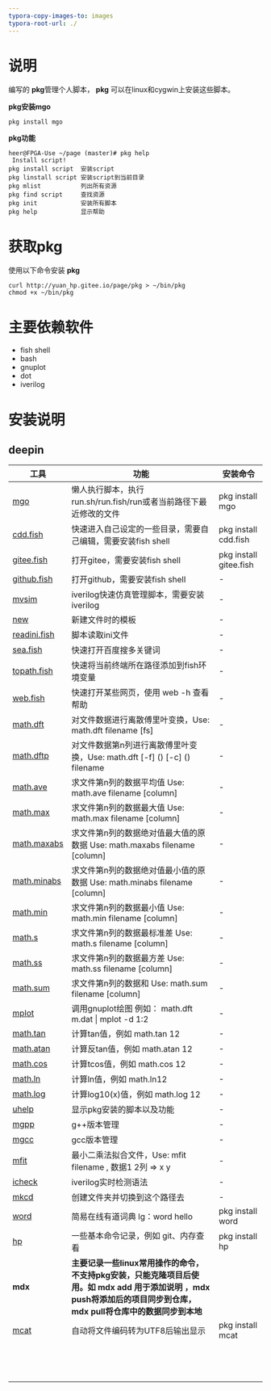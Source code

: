 ```yaml
---
typora-copy-images-to: images
typora-root-url: ./
---
```


# 说明
编写的 **pkg**管理个人脚本， **pkg** 可以在linux和cygwin上安装这些脚本。

**pkg安装mgo**

```
pkg install mgo
```

**pkg功能**

```
heer@FPGA-Use ~/page (master)# pkg help
 Install script!
pkg install script  安装script
pkg linstall script 安装script到当前目录
pkg mlist           列出所有资源
pkg find script     查找资源
pkg init            安装所有脚本
pkg help            显示帮助
```

# 获取pkg

使用以下命令安装 **pkg**

```shell
curl http://yuan_hp.gitee.io/page/pkg > ~/bin/pkg 
chmod +x ~/bin/pkg
```

# 主要依赖软件

* fish shell
* bash 
* gnuplot
* dot
* iverilog 



# 安装说明

## deepin

| 工具                                  | 功能                                                         | 安装命令               |
| ------------------------------------- | ------------------------------------------------------------ | ---------------------- |
| [mgo](./deepin/mgo)                   | 懒人执行脚本，执行run.sh/run.fish/run或者当前路径下最近修改的文件 | pkg install mgo        |
| [cdd.fish](./deepin/cdd.fish)         | 快速进入自己设定的一些目录，需要自己编辑，需要安装fish shell | pkg install cdd.fish   |
| [gitee.fish](./deepin/gitee.fish)     | 打开gitee，需要安装fish shell                                | pkg install gitee.fish |
| [github.fish](./deepin/github.fish)   | 打开github，需要安装fish shell                               | -                      |
| [mvsim](./deepin/mvsim)               | iverilog快速仿真管理脚本，需要安装iverilog                   | -                      |
| [new](./deepin/new)                   | 新建文件时的模板                                             | -                      |
| [readini.fish](./deepin/readini.fish) | 脚本读取ini文件                                              | -                      |
| [sea.fish](./deepin/sea.fish)         | 快速打开百度搜多关键词                                       | -                      |
| [topath.fish](./deepin/topath.fish)   | 快速将当前终端所在路径添加到fish环境变量                     | -                      |
| [web.fish](./deepin/web.fish)         | 快速打开某些网页，使用 web -h 查看帮助                       | -                      |
| [math.dft](./deepin/math.dft)         | 对文件数据进行离散傅里叶变换，Use: math.dft filename [fs]    | -                      |
| [math.dftp](./deepin/math.dftp)       | 对文件数据第n列进行离散傅里叶变换，Use: math.dft [-f] () [-c] () filename | -                      |
| [math.ave](./deepin/math.ave)         | 求文件第n列的数据平均值 Use: math.ave filename [column]      | -                      |
| [math.max](./deepin/math.max)         | 求文件第n列的数据最大值 Use: math.max filename [column]      | -                      |
| [math.maxabs](./deepin/math.maxabs)   | 求文件第n列的数据绝对值最大值的原数据 Use: math.maxabs filename [column] | -                      |
| [math.minabs](./deepin/math.minabs)   | 求文件第n列的数据绝对值最小值的原数据 Use: math.minabs filename [column] | -                      |
| [math.min](./deepin/math.min)         | 求文件第n列的数据最小值 Use: math.min filename [column]      | -                      |
| [math.s](./deepin/math.s)             | 求文件第n列的数据最标准差 Use: math.s filename [column]      | -                      |
| [math.ss](./deepin/math.ss)           | 求文件第n列的数据最方差 Use: math.ss filename [column]       | -                      |
| [math.sum](./deepin/math.sum)         | 求文件第n列的数据和 Use: math.sum filename [column]          | -                      |
| [mplot](./deepin/mplot)               | 调用gnuplot绘图  例如： math.dft m.dat \| mplot -d 1:2       | -                      |
| [math.tan](./deepin/math.tan)         | 计算tan值，例如 math.tan 12                                  | -                      |
| [math.atan](./deepin/math.atan)       | 计算反tan值，例如 math.atan 12                               | -                      |
| [math.cos](./deepin/math.cos)         | 计算tcos值，例如 math.cos 12                                 | -                      |
| [math.ln](./deepin/math.ln)           | 计算ln值，例如 math.ln12                                     | -                      |
| [math.log](./deepin/math.log)         | 计算log10(x)值，例如 math.log 12                             | -                      |
| [uhelp](./deepin/uhelp)               | 显示pkg安装的脚本以及功能                                    | -                      |
| [mgpp](./deepin/mgpp)                 | g++版本管理                                                  | -                      |
| [mgcc](./deepin/mgcc)                 | gcc版本管理                                                  | -                      |
| [mfit](./deepin/mfit)                 | 最小二乘法拟合文件，Use: mfit filename , 数据1 2列 => x y    | -                      |
| [icheck](./deepin/icheck)             | iverilog实时检测语法                                         | -                      |
| [mkcd](./deepin/mkcd)                 | 创建文件夹并切换到这个路径去                                 | -                      |
| [word](./deepin/word)                 | 简易在线有道词典   lg：word hello                            | pkg install word       |
| [hp](./deepin/hp)                     | 一些基本命令记录，例如 git、内存查看                         | pkg install hp         |
| **mdx**                               | **主要记录一些linux常用操作的命令，不支持pkg安装，只能克隆项目后使用。如 mdx add 用于添加说明 ，mdx push将添加后的项目同步到仓库，mdx pull将仓库中的数据同步到本地** |                        |
| [mcat](./deepin/mcat)                 | 自动将文件编码转为UTF8后输出显示                             | pkg install mcat       |
|                                       |                                                              |                        |
|                                       |                                                              |                        |
|                                       |                                                              |                        |
|                                       |                                                              |                        |
|                                       |                                                              |                        |
|                                       |                                                              |                        |
|                                       |                                                              |                        |
|                                       |                                                              |                        |
|                                       |                                                              |                        |
|                                       |                                                              |                        |
|                                       |                                                              |                        |
|                                       |                                                              |                        |
|                                       |                                                              |                        |




